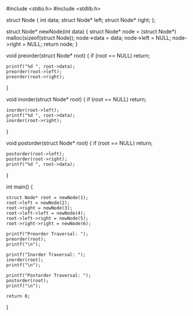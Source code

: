 #include <stdio.h>
#include <stdlib.h>

struct Node {
    int data;
    struct Node* left;
    struct Node* right;
};

struct Node* newNode(int data) {
    struct Node* node = (struct Node*) malloc(sizeof(struct Node));
    node->data = data;
    node->left = NULL;
    node->right = NULL;
    return node;
}

void preorder(struct Node* root) {
    if (root == NULL)
        return;

    printf("%d ", root->data);
    preorder(root->left);
    preorder(root->right);
}

void inorder(struct Node* root) {
    if (root == NULL)
        return;

    inorder(root->left);
    printf("%d ", root->data);
    inorder(root->right);
}

void postorder(struct Node* root) {
    if (root == NULL)
        return;

    postorder(root->left);
    postorder(root->right);
    printf("%d ", root->data);
}

int main() {
    
    struct Node* root = newNode(1);
    root->left = newNode(2);
    root->right = newNode(3);
    root->left->left = newNode(4);
    root->left->right = newNode(5);
    root->right->right = newNode(6);

    printf("Preorder Traversal: ");
    preorder(root);
    printf("\n");

    printf("Inorder Traversal: ");
    inorder(root);
    printf("\n");

    printf("Postorder Traversal: ");
    postorder(root);
    printf("\n");

    return 0;
}
